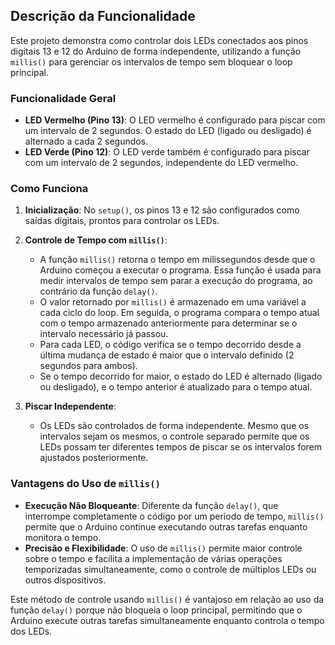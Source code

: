 ## Descrição da Funcionalidade

Este projeto demonstra como controlar dois LEDs conectados aos pinos digitais 13 e 12 do Arduino de forma independente, utilizando a função `millis()` para gerenciar os intervalos de tempo sem bloquear o loop principal.

### Funcionalidade Geral

- **LED Vermelho (Pino 13)**: O LED vermelho é configurado para piscar com um intervalo de 2 segundos. O estado do LED (ligado ou desligado) é alternado a cada 2 segundos.
- **LED Verde (Pino 12)**: O LED verde também é configurado para piscar com um intervalo de 2 segundos, independente do LED vermelho.

### Como Funciona

1. **Inicialização**: No `setup()`, os pinos 13 e 12 são configurados como saídas digitais, prontos para controlar os LEDs.

2. **Controle de Tempo com `millis()`**:
   - A função `millis()` retorna o tempo em milissegundos desde que o Arduino começou a executar o programa. Essa função é usada para medir intervalos de tempo sem parar a execução do programa, ao contrário da função `delay()`.
   - O valor retornado por `millis()` é armazenado em uma variável a cada ciclo do loop. Em seguida, o programa compara o tempo atual com o tempo armazenado anteriormente para determinar se o intervalo necessário já passou.
   - Para cada LED, o código verifica se o tempo decorrido desde a última mudança de estado é maior que o intervalo definido (2 segundos para ambos).
   - Se o tempo decorrido for maior, o estado do LED é alternado (ligado ou desligado), e o tempo anterior é atualizado para o tempo atual.

3. **Piscar Independente**:
   - Os LEDs são controlados de forma independente. Mesmo que os intervalos sejam os mesmos, o controle separado permite que os LEDs possam ter diferentes tempos de piscar se os intervalos forem ajustados posteriormente.

### Vantagens do Uso de `millis()`

- **Execução Não Bloqueante**: Diferente da função `delay()`, que interrompe completamente o código por um período de tempo, `millis()` permite que o Arduino continue executando outras tarefas enquanto monitora o tempo.
- **Precisão e Flexibilidade**: O uso de `millis()` permite maior controle sobre o tempo e facilita a implementação de várias operações temporizadas simultaneamente, como o controle de múltiplos LEDs ou outros dispositivos.

Este método de controle usando `millis()` é vantajoso em relação ao uso da função `delay()` porque não bloqueia o loop principal, permitindo que o Arduino execute outras tarefas simultaneamente enquanto controla o tempo dos LEDs.
